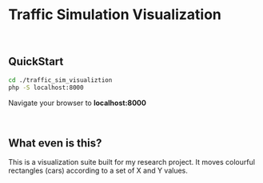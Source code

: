 # Traffic Simulation Visualization
<br>

## QuickStart



```bash
cd ./traffic_sim_visualiztion
php -S localhost:8000

```

Navigate your browser to **localhost:8000**

<br>

## What even is this? 

This is a visualization suite built for my research project. It moves colourful rectangles (cars) according to a set of X and Y values.

